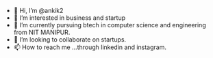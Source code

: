 - 👋 Hi, I’m @ankik2
- 👀 I’m interested in business and startup
- 🌱 I’m currently pursuing btech in computer science and engineering from NIT MANIPUR.
- 💞️ I’m looking to collaborate on startups.
- 📫 How to reach me ...through linkedin and instagram.

<!---
ankik2/ankik2 is a ✨ special ✨ repository because its `README.md` (this file) appears on your GitHub profile.
You can click the Preview link to take a look at your changes.
--->
